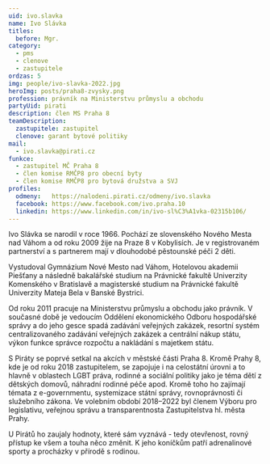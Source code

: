 ```yaml
---
uid: ivo.slavka
name: Ivo Slávka
titles:
  before: Mgr.
category:
  - pms
  - clenove
  - zastupitele
ordzas: 5
img: people/ivo-slavka-2022.jpg
heroImg: posts/praha8-zvysky.png
profession: právník na Ministerstvu průmyslu a obchodu
partyUid: pirati
description: člen MS Praha 8
teamDescription:
  zastupitele: zastupitel
  clenove: garant bytové politiky
mail:
  - ivo.slavka@pirati.cz
funkce:
  - zastupitel MČ Praha 8
  - člen komise RMČP8 pro obecní byty
  - člen komise RMČP8 pro bytová družstva a SVJ
profiles:
  odmeny:   https://nalodeni.pirati.cz/odmeny/ivo.slavka
  facebook: https://www.facebook.com/ivo.praha.10
  linkedin: https://www.linkedin.com/in/ivo-sl%C3%A1vka-02315b106/
---
```


Ivo Slávka se narodil v roce 1966. Pochází ze slovenského Nového Mesta nad Váhom a od roku 2009 žije na Praze 8 v Kobylisích. Je v registrovaném partnerství a s partnerem mají v dlouhodobé pěstounské péči 2 děti.

Vystudoval Gymnázium Nové Mesto nad Váhom, Hotelovou akademii Piešťany a následně bakalářské studium na Právnické fakultě Univerzity Komenského v Bratislavě a magisterské studium na Právnické fakultě Univerzity Mateja Bela v Banské Bystrici.

Od roku 2011 pracuje na Ministerstvu průmyslu a obchodu jako právník. V současné době je vedoucím Oddělení ekonomického Odboru hospodářské správy a do jeho gesce spadá zadávání veřejných zakázek, resortní systém centralizovaného zadávání veřejných zakázek a centrální nákup státu, výkon funkce správce rozpočtu a nakládání s majetkem státu.

S Piráty se poprvé setkal na akcích v městské části Praha 8. Kromě Prahy 8, kde je od roku 2018 zastupitelem, se zapojuje i na celostátní úrovni a to hlavně v oblastech LGBT práva, rodinné a sociální politiky jako je téma dětí z dětských domovů, náhradní rodinné péče apod. Kromě toho ho zajímají témata z e-governmentu, systemizace státní správy, rovnoprávnosti či služebního zákona. Ve volebním období 2018–2022 byl členem Výboru pro legislativu, veřejnou správu a transparentnosta Zastupitelstva hl. města Prahy.

U Pirátů ho zaujaly hodnoty, které sám vyznává - tedy otevřenost, rovný přístup ke všem a touha něco změnit. K jeho koníčkům patří adrenalinové sporty a procházky v přírodě s rodinou.
